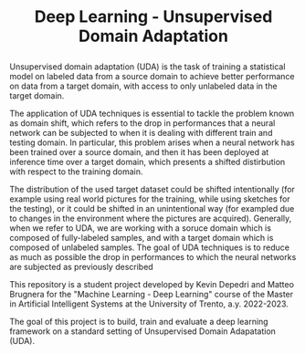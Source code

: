 # <p align="center">Deep Learning - Unsupervised Domain Adaptation</p> 

Unsupervised domain adaptation (UDA) is the task of training a statistical model on labeled data from a source domain to achieve better performance on data from a target domain, with access to only unlabeled data in the target domain.

The application of UDA techniques is essential to tackle the problem known as domain shift, which refers to the drop in performances that a neural network can be subjected to when it is dealing with different train and testing domain. In particular, this problem arises when a neural network has been trained over a source domain, and then it has been deployed at inference time over a target domain, which presents a shifted distirbution with respect to the training domain.

The distribution of the used target dataset could be shifted intentionally (for example using real world pictures for the training, while using sketches for the testing), or it could be shifted in an unintentional way (for exampled due to changes in the environment where the pictures are acquired). Generally, when we refer to UDA, we are working with a soruce domain which is composed of fully-labeled samples, and with a target domain which is composed of unlabeled samples.
The goal of UDA techniques is to reduce as much as possible the drop in performances to which the neural networks are subjected as previously described

This repository is a student project developed by Kevin Depedri and Matteo Brugnera for the "Machine Learning - Deep Learning" course of the Master in Artificial Intelligent Systems at the University of Trento, a.y. 2022-2023.

The goal of this project is to build, train and evaluate a deep learning framework on a standard setting of Unsupervised Domain Adapatation (UDA).
